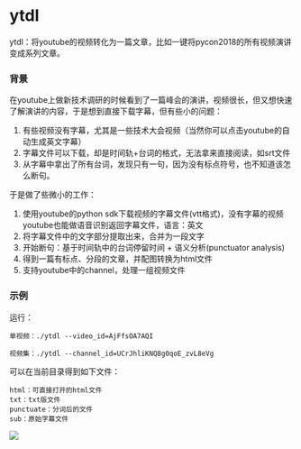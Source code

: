 # ytdl

ytdl：将youtube的视频转化为一篇文章，比如一键将pycon2018的所有视频演讲变成系列文章。

### 背景

在youtube上做新技术调研的时候看到了一篇峰会的演讲，视频很长，但又想快速了解演讲的内容，于是想到直接下载字幕，但有些小的问题：

1. 有些视频没有字幕，尤其是一些技术大会视频（当然你可以点击youtube的自动生成英文字幕）
2. 字幕文件可以下载，却是时间轨+台词的格式，无法拿来直接阅读，如srt文件
3. 从字幕中拿出了所有台词，发现只有一句，因为没有标点符号，也不知道该怎么断句。


于是做了些微小的工作：

1. 使用youtube的python sdk下载视频的字幕文件(vtt格式)，没有字幕的视频youtube也能做语音识别返回字幕文件，语言：英文
2. 将字幕文件中的文字部分提取出来，合并为一段文字
3. 开始断句：基于时间轨中的台词停留时间 + 语义分析(punctuator analysis)
4. 得到一篇有标点、分段的文章，并配图转换为html文件
5. 支持youtube中的channel，处理一组视频文件



### 示例

运行：

```
单视频：./ytdl --video_id=AjFfsOA7AQI

视频集：./ytdl --channel_id=UCrJhliKNQ8g0qoE_zvL8eVg

```

可以在当前目录得到如下文件：


```
html：可直接打开的html文件
txt：txt版文件
punctuate：分词后的文件
sub：原始字幕文件
```

![](https://vermouth2018.oss-cn-qingdao.aliyuncs.com/product/15612825612411.jpg)


